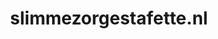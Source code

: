 ---
layout: post
title:  "slimmezorgestafette.nl"
internal_url:  "/dutchgov/slimmezorgestafette.nl.html"
categories: dutchgov
---